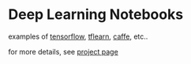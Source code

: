 # Deep Learning Notebooks

examples of [tensorflow](https://www.tensorflow.org), [tflearn](http://tflearn.org), [caffe](http://caffe.berkeleyvision.org), etc..

for more details, see [project page](http://rikipafe.github.io/deeplearning/)
